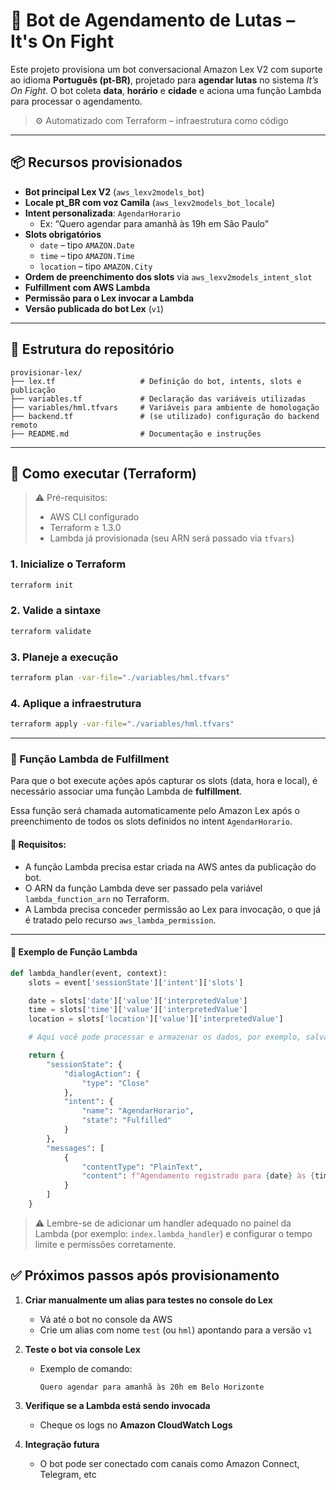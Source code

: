 # 🤖 Bot de Agendamento de Lutas – It's On Fight

Este projeto provisiona um bot conversacional Amazon Lex V2 com suporte ao idioma **Português (pt-BR)**, projetado para **agendar lutas** no sistema *It’s On Fight*. O bot coleta **data**, **horário** e **cidade** e aciona uma função Lambda para processar o agendamento.

> ⚙️ Automatizado com Terraform – infraestrutura como código

---

## 📦 Recursos provisionados

- **Bot principal Lex V2** (`aws_lexv2models_bot`)
- **Locale pt_BR com voz Camila** (`aws_lexv2models_bot_locale`)
- **Intent personalizada**: `AgendarHorario`
  - Ex: “Quero agendar para amanhã às 19h em São Paulo”
- **Slots obrigatórios**
  - `date` – tipo `AMAZON.Date`
  - `time` – tipo `AMAZON.Time`
  - `location` – tipo `AMAZON.City`
- **Ordem de preenchimento dos slots** via `aws_lexv2models_intent_slot`
- **Fulfillment com AWS Lambda**
- **Permissão para o Lex invocar a Lambda**
- **Versão publicada do bot Lex** (`v1`)

---

## 🧭 Estrutura do repositório

```
provisionar-lex/
├── lex.tf                   # Definição do bot, intents, slots e publicação
├── variables.tf             # Declaração das variáveis utilizadas
├── variables/hml.tfvars     # Variáveis para ambiente de homologação
├── backend.tf               # (se utilizado) configuração do backend remoto
├── README.md                # Documentação e instruções
```

---

## 🚀 Como executar (Terraform)

> ⚠️ Pré-requisitos:
> - AWS CLI configurado
> - Terraform ≥ 1.3.0
> - Lambda já provisionada (seu ARN será passado via `tfvars`)

### 1. Inicialize o Terraform

```bash
terraform init
```

### 2. Valide a sintaxe

```bash
terraform validate
```

### 3. Planeje a execução

```bash
terraform plan -var-file="./variables/hml.tfvars"
```

### 4. Aplique a infraestrutura

```bash
terraform apply -var-file="./variables/hml.tfvars"
```

---



### 🧠 Função Lambda de Fulfillment

Para que o bot execute ações após capturar os slots (data, hora e local), é necessário associar uma função Lambda de **fulfillment**.

Essa função será chamada automaticamente pelo Amazon Lex após o preenchimento de todos os slots definidos no intent `AgendarHorario`.

#### 📌 Requisitos:

- A função Lambda precisa estar criada na AWS antes da publicação do bot.
- O ARN da função Lambda deve ser passado pela variável `lambda_function_arn` no Terraform.
- A Lambda precisa conceder permissão ao Lex para invocação, o que já é tratado pelo recurso `aws_lambda_permission`.

---

#### 🧪 Exemplo de Função Lambda

```python
def lambda_handler(event, context):
    slots = event['sessionState']['intent']['slots']

    date = slots['date']['value']['interpretedValue']
    time = slots['time']['value']['interpretedValue']
    location = slots['location']['value']['interpretedValue']

    # Aqui você pode processar e armazenar os dados, por exemplo, salvar no banco de dados

    return {
        "sessionState": {
            "dialogAction": {
                "type": "Close"
            },
            "intent": {
                "name": "AgendarHorario",
                "state": "Fulfilled"
            }
        },
        "messages": [
            {
                "contentType": "PlainText",
                "content": f"Agendamento registrado para {date} às {time} em {location}."
            }
        ]
    }
```

> ⚠️ Lembre-se de adicionar um handler adequado no painel da Lambda (por exemplo: `index.lambda_handler`) e configurar o tempo limite e permissões corretamente.




## ✅ Próximos passos após provisionamento

1. **Criar manualmente um alias para testes no console do Lex**
   - Vá até o bot no console da AWS
   - Crie um alias com nome `test` (ou `hml`) apontando para a versão `v1`

2. **Teste o bot via console Lex**
   - Exemplo de comando:
     ```
     Quero agendar para amanhã às 20h em Belo Horizonte
     ```

3. **Verifique se a Lambda está sendo invocada**
   - Cheque os logs no **Amazon CloudWatch Logs**

4. **Integração futura**
   - O bot pode ser conectado com canais como Amazon Connect, Telegram, etc


